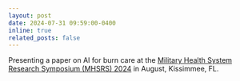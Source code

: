 ```yaml
---
layout: post
date: 2024-07-31 09:59:00-0400
inline: true
related_posts: false
---
```


Presenting a paper on AI for burn care at the [Military Health System Research Symposium (MHSRS) 2024](https://www.mhsrs.net/)  in August, Kissimmee, FL.